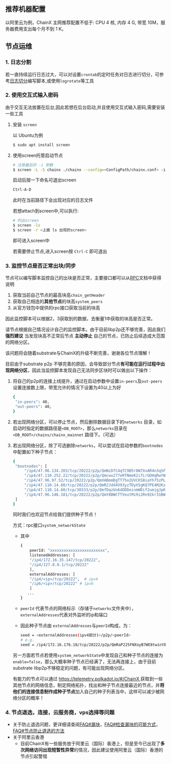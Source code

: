 ## 推荐机器配置

以阿里云为例，ChainX 主网推荐配置不低于: CPU 4 核, 内存 4 G, 带宽 10M，服务器费用支出每个月不到 1 K。

## 节点运维

### 1. 日志分割

若一直持续运行日志过大，可以对设置`crontab`的定时任务对日志进行切分，可参考[日志切分](https://blog.csdn.net/shawnhu007/article/details/50971084)编写脚本,或使用`logrotate`等工具

### 2. 使用交互式输入密码

  由于交互无法放置在后台,因此若想在后台启动,并且使用交互式输入密码,需要安装一些工具

  1. 安装 `screen`

     以 Ubuntu为例

     ```bash
     $ sudo apt install screen
     ```

  2. 使用screen托管启动节点

     ```bash
     # 注意最后的 -i 参数
     $ screen -L -S chainx ./chainx --config=<ConfigPath/chainx.conf> -i 
     ```

     启动后按一下命名可退出screen

     ```bash
     Ctrl-A-D
     ```

     此时在当前路径下会出现对应的日志文件

     若想attach到screen中,可以执行:

     ```bash
     # 列出screen
     $ screen -ls
     $ screen -r <上面 ls 出现的screen>
     ```

     即可进入screen中

     若需要停止节点,进入screen按 `Ctrl-C` 即可退出

### 3. 监控节点是否正常出块/同步

节点可以编写脚本监控自己的出块是否正常，主要接口都可以从[RPC](RPC)文档中获得说明

1. 获取当前自己节点的最高块高`chain_getHeader`
2. 获取自己相连的**其他节点**的块高`system_peers`
3. 从官方钱包中提供的rpc接口获取当前的块高

因此监控脚本可以根据2，3获取到的数据，去衡量1中获取的块高是否正常。

请节点根据自己情况设计自己的监控脚本。由于目前libp2p还不够完善，因此我们 **强烈建议** 当发现块高不正常后节点 **主动停止** 自己的节点，已防止后续造成大范围的网络分区。

该问题将会随着substrate与ChainX的升级不断完善，谢谢各位节点理解！


目前由于substrate p2p 不够完善的原因，会导致部分节点**有可能在运行过程中出现网络分区**，因此当监控脚本发现自己无法同步区块时可以做出以下操作： 

1. 将自己的p2p的连接上线提升，通过在启动参数中设置`in-peers`及`out-peers` 设置连接数上限，带宽允许的情况下设置为40以上为好

   ```bash
   {
   	"in-peers": 40,
   	"out-peers": 40,
   }
   ```

2. 若出现网络分区，可以停止节点，然后删除数据目录下的`networks` 目录，如启动时指定的数据路径是`<DB_ROOT>`，那么`networks`目录在`<DB_ROOT>/chains/chainx_mainnet` 路径下。（可选）

3. 若出现网络分区，除了可选删除`networks`，可以尝试在启动参数的`bootnodes`中配置如下种子节点：

   ```bash
   {
   	"bootnodes": [
   		"/ip4/47.96.134.203/tcp/20222/p2p/QmNzDfC4qTC9B5r8W7XxAR4n3qSF7SqgF6FsNGEWCL4foY",
   		"/ip4/47.110.252.22/tcp/20222/p2p/Qmcwx277eRTNmeK2iTLrGDHqRwYW8FxL8ppwRXM3SnbUvS",
   		"/ip4/47.96.97.52/tcp/20222/p2p/QmXABmmDgTT75o2UVCKS8iaYh75zPL5by3iSfS8msSWwEo",
   		"/ip4/47.110.14.60/tcp/20222/p2p/QmR2Jdd4V93yzTDyX5gKQ7PE4M2KsbK3vjC8RvXCnzqHU6",
   		"/ip4/47.110.14.60/tcp/30333/p2p/QmfDqzUo64DDDeinmWDif2umjgJpKyunYkKC81XNZ9Cwzt"，
   		"/ip4/47.96.146.181/tcp/20222/p2p/QmY8BWCfTVeutMi9i2Rn92kr31BWn8gEdYFwS8MSzYaAM6"
   	]
   }
   ```

   同时我们也欢迎节点给我们提供种子节点！

   方式：rpc接口`system_networkState`

   * 其中

     ```bash
     {
         peerId: "xxxxxxxxxxxxxxxxxxxxxxxx",
         listenedAddresses: [
         "/ip4/172.16.35.147/tcp/20222",
         "/ip4/127.0.0.1/tcp/20222"
         ],
         externalAddresses: [
         "/ip4/<ip>/tcp/20222",  # ipv4
         "/ip6/<ip>/tcp/20222" # ipv6
         ]
     	...
     }
     ```

   * `peerId` 代表节点的网络标示（存储于`networks`文件夹中），`externalAddresses`代表对外监听的ip和端口

   * 因此种子节点由 `externalAddresses`与`peerId`构成，为：

     ```bash
     seed = <externalAddresses(ipv4部分)>/p2p/<peerId>
     # e.g.
     seed = /ip4/172.16.176.18/tcp/20222/p2p/QmRaP225FNXoyB7WE8twinY8B6dVJXyGsmEYFA1Fc54rw1
     ```
   
   另一方面若节点若使用`system_networkState`中发现自己和种子节点的连接为`enable=false`，那么大概率种子节点已经满了，无法再连接上，由于目前substrate libp2p不够稳定的问题，有可能出现网络分区。
   
   有能力的节点可以通过 [https://telemetry.polkadot.io/#/ChainX ](https://telemetry.polkadot.io/#/ChainX )获取到一些其他节点的网络信息，制定网络拓扑，找出和种子节点连接最近的节点，并**将他们的连接信息制作成种子节点**加入自己的种子列表当中，这样可以减少被网络分区的概率！

### 4. 节点退选，连接，云服务商，vps选择等问题

* 关于防止退选问题，更详细请查阅[FAQ#漏块](FAQ#漏块)，[FAQ#检查漏块的可能方式](FAQ#检查漏块的可能方式)，[FAQ#节点防止退选的方法](FAQ#节点防止退选的方法)
* 关于阿里云香港
  * 目前ChainX有一些服务放于阿里云（国际）香港上，但是至今已出现了**多次网络访问出现短暂性异常**的情况，因此建议使用阿里云（国际）香港的节点引起警惕